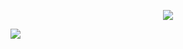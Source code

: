 <p align="center">
<img src="https://files.catbox.moe/0x2pqk.png"/>
</p>

![](https://komarev.com/ghpvc/?username=ranpos&color=dedede) <br>

<br>
